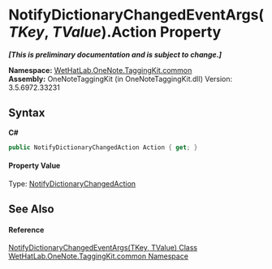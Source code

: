 # NotifyDictionaryChangedEventArgs(*TKey*, *TValue*).Action Property 
 _**\[This is preliminary documentation and is subject to change.\]**_

**Namespace:**&nbsp;<a href="bcdbab9c-63d1-48a4-6937-af53fb8d9a55">WetHatLab.OneNote.TaggingKit.common</a><br />**Assembly:**&nbsp;OneNoteTaggingKit (in OneNoteTaggingKit.dll) Version: 3.5.6972.33231

## Syntax

**C#**<br />
``` C#
public NotifyDictionaryChangedAction Action { get; }
```


#### Property Value
Type: <a href="2dae77bf-03d6-02df-4c8e-e1e5ea46a86a">NotifyDictionaryChangedAction</a>

## See Also


#### Reference
<a href="8bfea2ae-9efd-f4c8-25b5-dc5bd7a2a92a">NotifyDictionaryChangedEventArgs(TKey, TValue) Class</a><br /><a href="bcdbab9c-63d1-48a4-6937-af53fb8d9a55">WetHatLab.OneNote.TaggingKit.common Namespace</a><br />